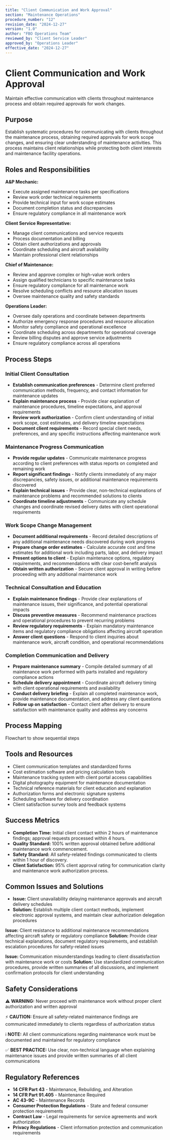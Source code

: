 ```yaml
---
title: "Client Communication and Work Approval"
section: "Maintenance Operations"
procedure_number: "12"
revision_date: "2024-12-27"
version: "1.0"
author: "FBO Operations Team"
reviewed_by: "Client Service Leader"
approved_by: "Operations Leader"
effective_date: "2024-12-27"
---
```


# Client Communication and Work Approval

Maintain effective communication with clients throughout maintenance process and obtain required approvals for work changes.

## Purpose

Establish systematic procedures for communicating with clients throughout the maintenance process, obtaining required approvals for work scope changes, and ensuring clear understanding of maintenance activities. This process maintains client relationships while protecting both client interests and maintenance facility operations.

## Roles and Responsibilities

**A&P Mechanic:**

- Execute assigned maintenance tasks per specifications
- Review work order technical requirements
- Provide technical input for work scope estimates
- Document completion status and discrepancies
- Ensure regulatory compliance in all maintenance work

**Client Service Representative:**

- Manage client communications and service requests
- Process documentation and billing
- Obtain client authorizations and approvals
- Coordinate scheduling and aircraft availability
- Maintain professional client relationships

**Chief of Maintenance:**

- Review and approve complex or high-value work orders
- Assign qualified technicians to specific maintenance tasks
- Ensure regulatory compliance for all maintenance work
- Resolve scheduling conflicts and resource allocation issues
- Oversee maintenance quality and safety standards

**Operations Leader:**

- Oversee daily operations and coordinate between departments
- Authorize emergency response procedures and resource allocation
- Monitor safety compliance and operational excellence
- Coordinate scheduling across departments for operational coverage
- Review billing disputes and approve service adjustments
- Ensure regulatory compliance across all operations
## Process Steps

### Initial Client Consultation

- **Establish communication preferences** - Determine client preferred communication methods, frequency, and contact information for maintenance updates
- **Explain maintenance process** - Provide clear explanation of maintenance procedures, timeline expectations, and approval requirements
- **Review work authorization** - Confirm client understanding of initial work scope, cost estimates, and delivery timeline expectations
- **Document client requirements** - Record special client needs, preferences, and any specific instructions affecting maintenance work

### Maintenance Progress Communication

- **Provide regular updates** - Communicate maintenance progress according to client preferences with status reports on completed and remaining work
- **Report significant findings** - Notify clients immediately of any major discrepancies, safety issues, or additional maintenance requirements discovered
- **Explain technical issues** - Provide clear, non-technical explanations of maintenance problems and recommended solutions to clients
- **Coordinate timeline adjustments** - Communicate any schedule changes and coordinate revised delivery dates with client operational requirements

### Work Scope Change Management

- **Document additional requirements** - Record detailed descriptions of any additional maintenance needs discovered during work progress
- **Prepare change order estimates** - Calculate accurate cost and time estimates for additional work including parts, labor, and delivery impact
- **Present options to client** - Explain maintenance options, regulatory requirements, and recommendations with clear cost-benefit analysis
- **Obtain written authorization** - Secure client approval in writing before proceeding with any additional maintenance work

### Technical Consultation and Education

- **Explain maintenance findings** - Provide clear explanations of maintenance issues, their significance, and potential operational impacts
- **Discuss preventive measures** - Recommend maintenance practices and operational procedures to prevent recurring problems
- **Review regulatory requirements** - Explain mandatory maintenance items and regulatory compliance obligations affecting aircraft operation
- **Answer client questions** - Respond to client inquiries about maintenance work, aircraft condition, and operational recommendations

### Completion Communication and Delivery

- **Prepare maintenance summary** - Compile detailed summary of all maintenance work performed with parts installed and regulatory compliance actions
- **Schedule delivery appointment** - Coordinate aircraft delivery timing with client operational requirements and availability
- **Conduct delivery briefing** - Explain all completed maintenance work, provide maintenance documentation, and address any client questions
- **Follow up on satisfaction** - Contact client after delivery to ensure satisfaction with maintenance quality and address any concerns

## Process Mapping

Flowchart to show sequential steps

## Tools and Resources

- Client communication templates and standardized forms
- Cost estimation software and pricing calculation tools
- Maintenance tracking system with client portal access capabilities
- Digital photography equipment for maintenance documentation
- Technical reference materials for client education and explanation
- Authorization forms and electronic signature systems
- Scheduling software for delivery coordination
- Client satisfaction survey tools and feedback systems

## Success Metrics

- **Completion Time:** Initial client contact within 2 hours of maintenance findings; approval requests processed within 4 hours.
- **Quality Standard:** 100% written approval obtained before additional maintenance work commencement.
- **Safety Standard:** All safety-related findings communicated to clients within 1 hour of discovery.
- **Client Satisfaction:** 95% client approval rating for communication clarity and maintenance work authorization process.


## Common Issues and Solutions

- **Issue:** Client unavailability delaying maintenance approvals and aircraft delivery schedules
- **Solution:** Establish multiple client contact methods, implement electronic approval systems, and maintain clear authorization delegation procedures






**Issue:** Client resistance to additional maintenance recommendations affecting aircraft safety or regulatory compliance
**Solution:** Provide clear technical explanations, document regulatory requirements, and establish escalation procedures for safety-related issues

**Issue:** Communication misunderstandings leading to client dissatisfaction with maintenance work or costs
**Solution:** Use standardized communication procedures, provide written summaries of all discussions, and implement confirmation protocols for client understanding

## Safety Considerations

⚠️ **WARNING:** Never proceed with maintenance work without proper client authorization and written approval



⚡ **CAUTION:** Ensure all safety-related maintenance findings are communicated immediately to clients regardless of authorization status

ℹ️ **NOTE:** All client communications regarding maintenance work must be documented and maintained for regulatory compliance

✅ **BEST PRACTICE:** Use clear, non-technical language when explaining maintenance issues and provide written summaries of all client communications

## Regulatory References

- **14 CFR Part 43** - Maintenance, Rebuilding, and Alteration
- **14 CFR Part 91.405** - Maintenance Required
- **AC 43-9C** - Maintenance Records
- **Consumer Protection Regulations** - State and federal consumer protection requirements
- **Contract Law** - Legal requirements for service agreements and work authorization
- **Privacy Regulations** - Client information protection and communication requirements
